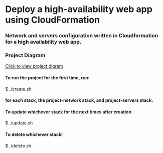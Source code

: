 # Deploy a high-availability web app using CloudFormation
### Network and servers configuration written in Cloudformation for a high availability web app.
### Project Diagram
[Click to view project digram](https://user-images.githubusercontent.com/104465273/182987721-5797f83e-21cf-4758-89e8-bbd2ac000d14.png)

#### To run the project for the first time, run:
$ ./create.sh
#### for each stack, the project-network stack, and project-servers stack.
#### To update whichever stack for the next times after creation
$ ./update.sh
#### To delete whichever stack!

$ ./delete.sh
